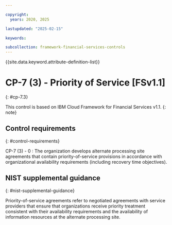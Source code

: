 ```yaml
---

copyright:
  years: 2020, 2025

lastupdated: "2025-02-15"

keywords:

subcollection: framework-financial-services-controls
---
```


{{site.data.keyword.attribute-definition-list}}

               
# CP-7 (3) - Priority of Service [FSv1.1]
{: #cp-7.3}

This control is based on IBM Cloud Framework for Financial Services v1.1.
{: note}


## Control requirements
{: #control-requirements}

CP-7 (3) - 0
    : The organization develops alternate processing site agreements that contain priority-of-service provisions in accordance with organizational availability requirements (including recovery time objectives).

## NIST supplemental guidance
{: #nist-supplemental-guidance}

Priority-of-service agreements refer to negotiated agreements with service providers that ensure that organizations receive priority treatment consistent with their availability requirements and the availability of information resources at the alternate processing site.





